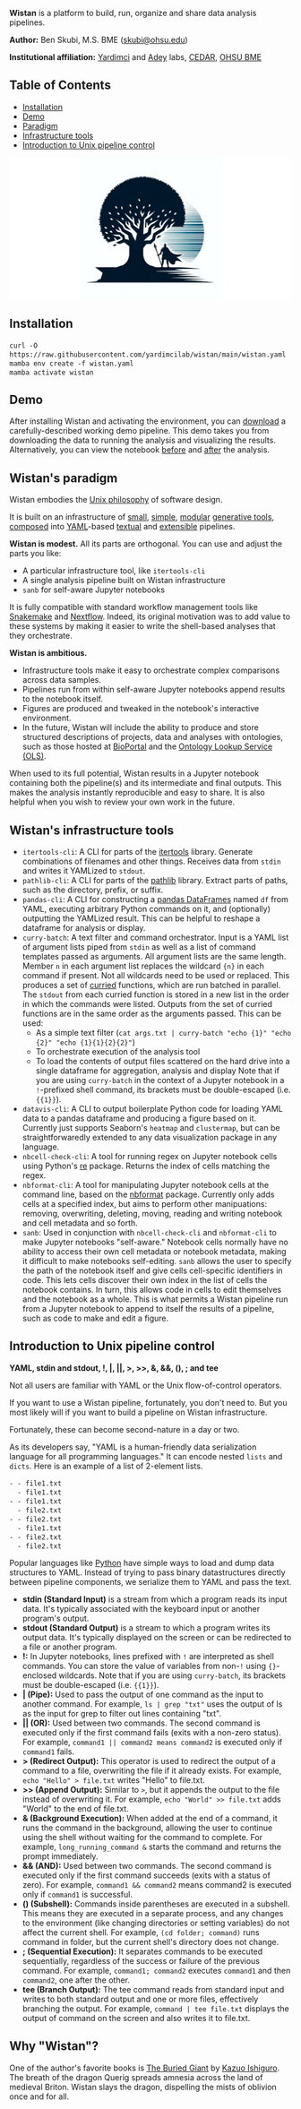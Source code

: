 **Wistan** is a platform to build, run, organize and share data analysis pipelines.

**Author:** Ben Skubi, M.S. BME (skubi@ohsu.edu)

**Institutional affiliation:** [Yardimci](https://www.ohsu.edu/people/galip-grkan-yardimci-phd) and [Adey](https://adeylab.org/) labs, [CEDAR](https://www.ohsu.edu/knight-cancer-institute/cedar), [OHSU BME](https://www.ohsu.edu/school-of-medicine/biomedical-engineering)

## Table of Contents
- [Installation](#installation)
- [Demo](#demo)
- [Paradigm](#wistans-paradigm)
- [Infrastructure tools](#wistans-infrastructure-tools)
- [Introduction to Unix pipeline control](#introduction-to-unix-pipeline-control)

![Wistan Icon](Wistan.png)

## Installation
```
curl -O https://raw.githubusercontent.com/yardimcilab/wistan/main/wistan.yaml
mamba env create -f wistan.yaml
mamba activate wistan
```

## Demo
After installing Wistan and activating the environment, you can [download](https://raw.githubusercontent.com/yardimcilab/wistan/main/demo-before.ipynb) a carefully-described working demo pipeline. This demo takes you from downloading the data to running the analysis and visualizing the results. Alternatively, you can view the notebook [before](https://nbviewer.org/github/yardimcilab/wistan/blob/main/demo-before.ipynb) and [after](https://nbviewer.org/github/yardimcilab/wistan/blob/main/demo-after.ipynb) the analysis.

## Wistan's paradigm
Wistan embodies the [Unix philosophy](http://www.catb.org/~esr/writings/taoup/html/index.html) of software design.

It is built on an infrastructure of [small](http://www.catb.org/~esr/writings/taoup/html/ch01s06.html#id2878022), [simple](http://www.catb.org/~esr/writings/taoup/html/ch01s06.html#id2877917), [modular](http://www.catb.org/~esr/writings/taoup/html/ch01s06.html#id2877537) [generative tools](http://www.catb.org/~esr/writings/taoup/html/ch01s06.html#id2878742), [composed](http://www.catb.org/~esr/writings/taoup/html/ch01s06.html#id2877684) into [YAML](https://yaml.org/)-based [textual](http://www.catb.org/~esr/writings/taoup/html/ch05s01.html) and [extensible](http://www.catb.org/~esr/writings/taoup/html/ch01s06.html#id2879112) pipelines.

**Wistan is modest.** All its parts are orthogonal. You can use and adjust the parts you like:
 - A particular infrastructure tool, like `itertools-cli`
 - A single analysis pipeline built on Wistan infrastructure
 - `sanb` for self-aware Jupyter notebooks

It is fully compatible with standard workflow management tools like [Snakemake](https://snakemake.readthedocs.io/en/stable/) and [Nextflow](https://www.nextflow.io/).
Indeed, its original motivation was to add value to these systems by making it easier to write the shell-based analyses that they orchestrate.

**Wistan is ambitious.**
 - Infrastructure tools make it easy to orchestrate complex comparisons across data samples.
 - Pipelines run from within self-aware Jupyter notebooks append results to the notebook itself.
 - Figures are produced and tweaked in the notebook's interactive environment.
 - In the future, Wistan will include the ability to produce and store structured descriptions of projects, data and analyses with ontologies,
   such as those hosted at [BioPortal](https://bioportal.bioontology.org/) and the [Ontology Lookup Service (OLS)](https://www.ebi.ac.uk/ols4).

When used to its full potential, Wistan results in a Jupyter notebook containing both the pipeline(s) and its intermediate and final outputs.
This makes the analysis instantly reproducible and easy to share. It is also helpful when you wish to review your own work in the future.

## Wistan's infrastructure tools

 - `itertools-cli`: A CLI for parts of the [itertools](https://docs.python.org/3/library/itertools.html) library. Generate combinations of filenames and other things. Receives data from `stdin` and writes it YAMLized to `stdout`.
 - `pathlib-cli`: A CLI for parts of the [pathlib](https://docs.python.org/3/library/pathlib.html) library. Extract parts of paths, such as the directory, prefix, or suffix.
 - `pandas-cli`: A CLI for constructing a [pandas DataFrames](https://pandas.pydata.org/docs/reference/api/pandas.DataFrame.html) named `df` from YAML, executing arbitrary Python commands on it, and (optionally) outputting the YAMLized result. This can be helpful to reshape a dataframe for analysis or display.
 - `curry-batch`: A text filter and command orchestrator. Input is a YAML list of argument lists piped from `stdin` as well as a list of command templates passed as arguments.
   All argument lists are the same length. Member `n` in each argument list replaces the wildcard `{n}` in each command if present. Not all wildcards need to be used or replaced. This produces a set of [curried](https://python-course.eu/advanced-python/currying-in-python.php) functions, which are run batched in parallel. The `stdout` from each curried function is stored in a new list in the order in which the commands were listed. Outputs from the set of curried functions are in the same order as the arguments passed. This can be used:
    - As a simple text filter (`cat args.txt | curry-batch "echo {1}" "echo {2}" "echo {1}{1}{2}{2}"`)
    - To orchestrate execution of the analysis tool
    - To load the contents of output files scattered on the hard drive into a single dataframe for aggregation, analysis and display
    Note that if you are using `curry-batch` in the context of a Jupyter notebook in a `!`-prefixed shell command, its brackets must be double-escaped (i.e. `{{1}}`).
  - `datavis-cli`: A CLI to output boilerplate Python code for loading YAML data to a pandas dataframe and producing a figure based on it. Currently just supports Seaborn's `heatmap` and `clustermap`, but can be straightforwaredly extended to any data visualization package in any language.
  - `nbcell-check-cli`: A tool for running regex on Jupyter notebook cells using Python's [re](https://docs.python.org/3/library/re.html) package. Returns the index of cells matching the regex.
  - `nbformat-cli`: A tool for manipulating Jupyter notebook cells at the command line, based on the [nbformat](https://nbformat.readthedocs.io/en/latest/) package. Currently only adds cells at a specified index, but aims to perform other manipuations: removing, overwriting, deleting, moving, reading and writing notebook and cell metadata and so forth.
  -  `sanb`: Used in conjunction with `nbcell-check-cli` and `nbformat-cli` to make Jupyter notebooks "self-aware." Notebook cells normally have no ability to access their own cell metadata or notebook metadata, making it difficult to make notebooks self-editing. `sanb` allows the user to specify the path of the notebook itself and give cells cell-specific identifiers in code. This lets cells discover their own index in the list of cells the notebook contains. In turn, this allows code in cells to edit themselves and the notebook as a whole. This is what permits a Wistan pipeline run from a Jupyter notebook to append to itself the results of a pipeline, such as code to make and edit a figure.

## Introduction to Unix pipeline control
**YAML, stdin and stdout, !, |, ||, >, >>, &, &&, (), ; and tee**

Not all users are familiar with YAML or the Unix flow-of-control operators.

If you want to use a Wistan pipeline, fortunately, you don't need to. But you most likely will
if you want to build a pipeline on Wistan infrastructure.

Fortunately, these can become second-nature in a day or two.

As its developers say, "YAML is a human-friendly data serialization language for all programming languages."
It can encode nested `lists` and `dicts`. Here is an example of a list of 2-element lists.
```
- - file1.txt
  - file1.txt
- - file1.txt
  - file2.txt
- - file2.txt
  - file1.txt
- - file2.txt
  - file2.txt
```
Popular languages like [Python](https://www.python.org/) have simple ways to load and dump data structures to YAML.
Instead of trying to pass binary datastructures directly between pipeline components, we serialize them to YAML and
pass the text.

- **stdin (Standard Input)** is a stream from which a program reads its input data. It's typically associated with the keyboard input or another program's output.
- **stdout (Standard Output)** is a stream to which a program writes its output data. It's typically displayed on the screen or can be redirected to a file or another program.
- **!:** In Jupyter notebooks, lines prefixed with `!` are interpreted as shell commands. You can store the value of variables from non-`!` using `{}`-enclosed wildcards. Note that if you are using `curry-batch`, its brackets must be double-escaped (i.e. `{{1}}`).
- **| (Pipe):** Used to pass the output of one command as the input to another command. For example, `ls | grep "txt"` uses the output of ls as the input for grep to filter out lines containing "txt".
- **|| (OR):** Used between two commands. The second command is executed only if the first command fails (exits with a non-zero status). For example, `command1 || command2 means command2` is executed only if `command1` fails.
- **> (Redirect Output):** This operator is used to redirect the output of a command to a file, overwriting the file if it already exists. For example, `echo "Hello" > file.txt` writes "Hello" to file.txt.
- **>> (Append Output):** Similar to `>`, but it appends the output to the file instead of overwriting it. For example, `echo "World" >> file.txt` adds "World" to the end of file.txt.
- **& (Background Execution):** When added at the end of a command, it runs the command in the background, allowing the user to continue using the shell without waiting for the command to complete. For example, `long_running_command &` starts the command and returns the prompt immediately.
- **&& (AND):** Used between two commands. The second command is executed only if the first command succeeds (exits with a status of zero). For example, `command1 && command2` means command2 is executed only if `command1` is successful.
- **() (Subshell):** Commands inside parentheses are executed in a subshell. This means they are executed in a separate process, and any changes to the environment (like changing directories or setting variables) do not affect the current shell. For example, `(cd folder; command)` runs command in folder, but the current shell's directory does not change.
- **; (Sequential Execution):** It separates commands to be executed sequentially, regardless of the success or failure of the previous command. For example, `command1; command2` executes `command1` and then `command2`, one after the other.
- **tee (Branch Output):** The tee command reads from standard input and writes to both standard output and one or more files, effectively branching the output. For example, `command | tee file.txt` displays the output of command on the screen and also writes it to file.txt.

## Why "Wistan"?

One of the author's favorite books is [The Buried Giant](https://www.amazon.com/Buried-Giant-Vintage-International/dp/0307455793) by [Kazuo Ishiguro](https://en.wikipedia.org/wiki/Kazuo_Ishiguro). The breath of the dragon Querig spreads amnesia across the land of medieval Briton. Wistan slays the dragon, dispelling the mists of oblivion once and for all.
